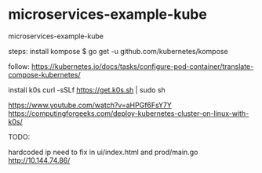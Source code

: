 # microservices-example-kube
microservices-example-kube



steps:
install kompose
$ go get -u github.com/kubernetes/kompose

follow:
https://kubernetes.io/docs/tasks/configure-pod-container/translate-compose-kubernetes/

install k0s
curl -sSLf https://get.k0s.sh | sudo sh





https://www.youtube.com/watch?v=aHPGf6FsY7Y
https://computingforgeeks.com/deploy-kubernetes-cluster-on-linux-with-k0s/





TODO:

hardcoded ip need to fix in ui/index.html and prod/main.go
http://10.144.74.86/